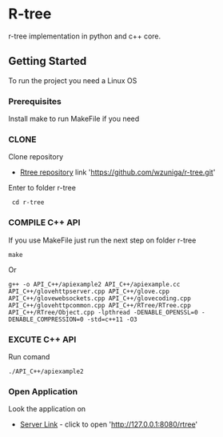 # R-tree
r-tree implementation in python and c++ core.

## Getting Started
To run the project you need a Linux OS

### Prerequisites

Install make to run MakeFile if you need

### CLONE
Clone repository
* [Rtree repository](https://github.com/wzuniga/r-tree.git) link 'https://github.com/wzuniga/r-tree.git'

Enter to folder r-tree
```
 cd r-tree
```

### COMPILE C++ API
If you use MakeFile just run the next step on folder r-tree
```
make
```
Or
```
g++ -o API_C++/apiexample2 API_C++/apiexample.cc API_C++/glovehttpserver.cpp API_C++/glove.cpp API_C++/glovewebsockets.cpp API_C++/glovecoding.cpp API_C++/glovehttpcommon.cpp API_C++/RTree/RTree.cpp API_C++/RTree/Object.cpp -lpthread -DENABLE_OPENSSL=0 -DENABLE_COMPRESSION=0 -std=c++11 -O3
```

### EXCUTE C++ API
Run comand
```
./API_C++/apiexample2
```

### Open Application
Look the application on

* [Server Link](http://127.0.0.1:8080/rtree) - click to open 'http://127.0.0.1:8080/rtree'
